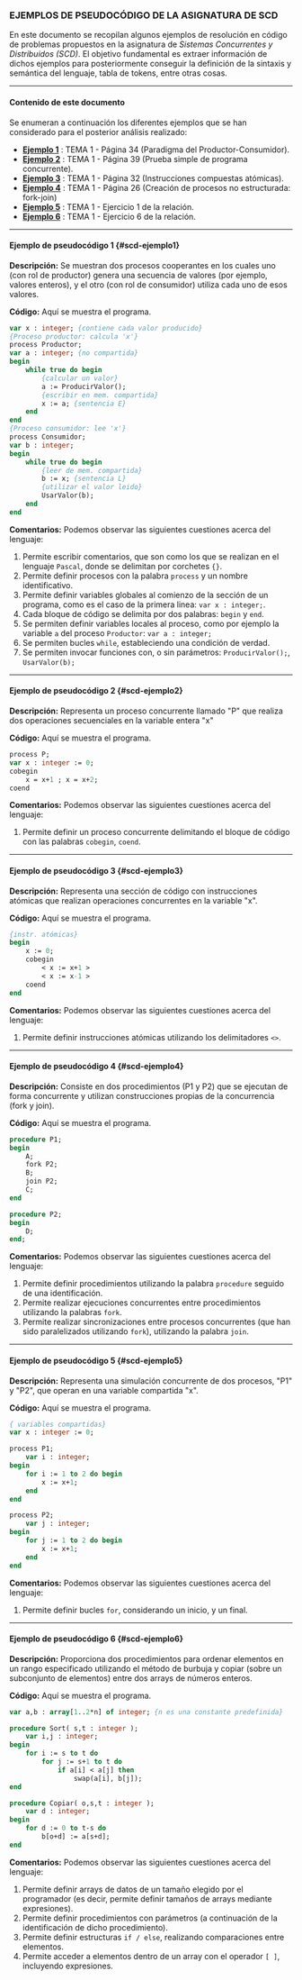 ### EJEMPLOS DE PSEUDOCÓDIGO DE LA ASIGNATURA DE SCD

En este documento se recopilan algunos ejemplos de resolución en código de problemas propuestos en la asignatura de *Sistemas Concurrentes y Distribuidos (SCD)*. El objetivo fundamental es extraer información de dichos ejemplos para posteriormente conseguir la definición de la sintaxis y semántica del lenguaje, tabla de tokens, entre otras cosas.

****

#### Contenido de este documento

Se enumeran a continuación los diferentes ejemplos que se han considerado para el posterior análisis realizado:

* **[Ejemplo 1]({#scd-ejemplo1})** : TEMA 1 - Página 34 (Paradigma del Productor-Consumidor).
* **[Ejemplo 2]({#scd-ejemplo2})** : TEMA 1 - Página 39 (Prueba simple de programa concurrente).
* **[Ejemplo 3]({#scd-ejemplo3})** : TEMA 1 - Página 32 (Instrucciones compuestas atómicas).
* **[Ejemplo 4]({#scd-ejemplo4})** : TEMA 1 - Página 26 (Creación de procesos no estructurada: fork-join)
* **[Ejemplo 5]({#scd-ejemplo5})** : TEMA 1 - Ejercicio 1 de la relación.
* **[Ejemplo 6]({#scd-ejemplo6})** : TEMA 1 - Ejercicio 6 de la relación.

****

#### Ejemplo de pseudocódigo 1 {#scd-ejemplo1}

**Descripción:** Se muestran dos procesos cooperantes en los cuales uno (con rol de productor) genera una secuencia de valores (por ejemplo, valores enteros), y el otro (con rol de consumidor) utiliza cada uno de esos valores.

**Código:** Aquí se muestra el programa.

~~~pascal
var x : integer; {contiene cada valor producido}
{Proceso productor: calcula 'x'}
process Productor;
var a : integer; {no compartida}
begin
	while true do begin
    	{calcular un valor}
    	a := ProducirValor();
        {escribir en mem. compartida}
        x := a; {sentencia E}
	end
end
{Proceso consumidor: lee 'x'}
process Consumidor;
var b : integer;
begin
	while true do begin
    	{leer de mem. compartida}
        b := x; {sentencia L}
        {utilizar el valor leido}
        UsarValor(b);
    end
end
~~~

**Comentarios:** Podemos observar las siguientes cuestiones acerca del lenguaje:

1. Permite escribir comentarios, que son como los que se realizan en el lenguaje `Pascal`, donde se delimitan por corchetes `{}`.
2. Permite definir procesos con la palabra `process` y un nombre identificativo.
3. Permite definir variables globales al comienzo de la sección de un programa, como es el caso de la primera linea: `var x : integer;`.
4. Cada bloque de código se delimita por dos palabras: `begin` y `end`.
5. Se permiten definir variables locales al proceso, como por ejemplo la variable `a` del proceso `Productor`: `var a : integer;`
6. Se permiten bucles `while`, estableciendo una condición de verdad.
7. Se permiten invocar funciones con, o sin parámetros: `ProducirValor();`, `UsarValor(b);`

****

#### Ejemplo de pseudocódigo 2 {#scd-ejemplo2}

**Descripción:** Representa un proceso concurrente llamado "P" que realiza dos operaciones secuenciales en la variable entera "x"

**Código:** Aquí se muestra el programa.

~~~pascal
process P;
var x : integer := 0;
cobegin
	x = x+1 ; x = x+2;
coend
~~~

**Comentarios:** Podemos observar las siguientes cuestiones acerca del lenguaje:

1. Permite definir un proceso concurrente delimitando el bloque de código con las palabras `cobegin`, `coend`.

****

#### Ejemplo de pseudocódigo 3 {#scd-ejemplo3}

**Descripción:** Representa una sección de código con instrucciones atómicas que realizan operaciones concurrentes en la variable "x".

**Código:** Aquí se muestra el programa.

~~~pascal
{instr. atómicas}
begin
	x := 0;
	cobegin
		< x := x+1 >
		< x := x-1 >
    coend
end
~~~

**Comentarios:** Podemos observar las siguientes cuestiones acerca del lenguaje:

1. Permite definir instrucciones atómicas utilizando los delimitadores `<>`.

****

#### Ejemplo de pseudocódigo 4 {#scd-ejemplo4}

**Descripción:** Consiste en dos procedimientos (P1 y P2) que se ejecutan de forma concurrente y utilizan construcciones propias de la concurrencia (fork y join).

**Código:** Aquí se muestra el programa.

~~~pascal
procedure P1;
begin
	A;
	fork P2;
	B;
	join P2;
	C;
end

procedure P2;
begin
	D;
end;
~~~

**Comentarios:** Podemos observar las siguientes cuestiones acerca del lenguaje:

1. Permite definir procedimientos utilizando la palabra `procedure` seguido de una identificación.
2. Permite realizar ejecuciones concurrentes entre procedimientos utilizando la palabras `fork`.
3. Permite realizar sincronizaciones entre procesos concurrentes (que han sido paralelizados utilizando `fork`), utilizando la palabra `join`.

****

#### Ejemplo de pseudocódigo 5 {#scd-ejemplo5}

**Descripción:** Representa una simulación concurrente de dos procesos, "P1" y "P2", que operan en una variable compartida "x". 

**Código:** Aquí se muestra el programa.

~~~pascal
{ variables compartidas}
var x : integer := 0;

process P1;
	var i : integer;
begin
	for i := 1 to 2 do begin
		x := x+1;
    end
end

process P2;
	var j : integer;
begin
	for j := 1 to 2 do begin
		x := x+1;
    end
end
~~~

**Comentarios:** Podemos observar las siguientes cuestiones acerca del lenguaje:

1. Permite definir bucles `for`, considerando un inicio, y un final.

****

#### Ejemplo de pseudocódigo 6 {#scd-ejemplo6}

**Descripción:** Proporciona dos procedimientos para ordenar elementos en un rango especificado utilizando el método de burbuja y copiar (sobre un subconjunto de elementos) entre dos arrays de números enteros.

**Código:** Aquí se muestra el programa.

~~~pascal
var a,b : array[1..2*n] of integer; {n es una constante predefinida}

procedure Sort( s,t : integer );
	var i,j : integer;
begin
	for i := s to t do
		for j := s+1 to t do
			if a[i] < a[j] then
				swap(a[i], b[j]);
end

procedure Copiar( o,s,t : integer );
	var d : integer;
begin
	for d := 0 to t-s do
		b[o+d] := a[s+d];
end
~~~

**Comentarios:** Podemos observar las siguientes cuestiones acerca del lenguaje:

1. Permite definir arrays de datos de un tamaño elegido por el programador (es decir, permite definir tamaños de arrays mediante expresiones).
2. Permite definir procedimientos con parámetros (a continuación de la identificación de dicho procedimiento).
3. Permite definir estructuras `if / else`, realizando comparaciones entre elementos.
4. Permite acceder a elementos dentro de un array con el operador `[ ]`, incluyendo expresiones.

